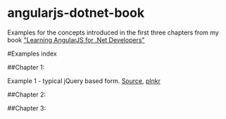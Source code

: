 angularjs-dotnet-book
=====================

Examples for the concepts introduced in the first three chapters from my book ["Learning AngularJS for .Net Developers"](http://www.packtpub.com/learning-angularjs-for-net-developers/book)

#Examples index

##Chapter 1:

Example 1 - typical jQuery based form. [Source](Chapter1/Example1), [plnkr](http://plnkr.co/edit/nqF38J?p=preview) 


##Chapter 2:

##Chapter 3:

